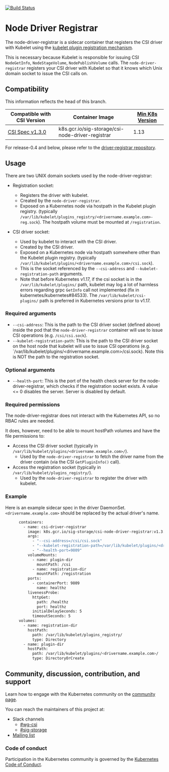 [![Build Status](https://travis-ci.org/kubernetes-csi/node-driver-registrar.svg?branch=master)](https://travis-ci.org/kubernetes-csi/node-driver-registrar)

# Node Driver Registrar

The node-driver-registrar is a sidecar container that registers the CSI driver
with Kubelet using the
[kubelet plugin registration mechanism](https://kubernetes.io/docs/concepts/extend-kubernetes/compute-storage-net/device-plugins/#device-plugin-registration).

This is necessary because Kubelet is responsible for issuing CSI `NodeGetInfo`,
`NodeStageVolume`, `NodePublishVolume` calls. The `node-driver-registrar` registers
your CSI driver with Kubelet so that it knows which Unix domain socket to issue
the CSI calls on.

## Compatibility

This information reflects the head of this branch.

| Compatible with CSI Version                                                                | Container Image                                         | [Min K8s Version](https://kubernetes-csi.github.io/docs/kubernetes-compatibility.html#minimum-version) |
| ------------------------------------------------------------------------------------------ | ------------------------------------------------------- | --------------- |
| [CSI Spec v1.3.0](https://github.com/container-storage-interface/spec/releases/tag/v1.3.0) | k8s.gcr.io/sig-storage/csi-node-driver-registrar        | 1.13            |

For release-0.4 and below, please refer to the [driver-registrar
repository](https://github.com/kubernetes-csi/driver-registrar).

## Usage

There are two UNIX domain sockets used by the node-driver-registrar:

* Registration socket:
  * Registers the driver with kubelet.
  * Created by the `node-driver-registrar`.
  * Exposed on a Kubernetes node via hostpath in the Kubelet plugin registry.
    (typically `/var/lib/kubelet/plugins_registry/<drivername.example.com>-reg.sock`).
    The hostpath volume must be mounted at `/registration`.

* CSI driver socket:
  * Used by kubelet to interact with the CSI driver.
  * Created by the CSI driver.
  * Exposed on a Kubernetes node via hostpath somewhere other than the Kubelet plugin registry. (typically `/var/lib/kubelet/plugins/<drivername.example.com>/csi.sock`).
  * This is the socket referenced by the `--csi-address` and `--kubelet-registration-path` arguments.
  * Note that before Kubernetes v1.17, if the csi socket is in the `/var/lib/kubelet/plugins/` path, kubelet may log a lot of harmless errors regarding grpc `GetInfo` call not implemented (fix in kubernetes/kubernetes#84533). The `/var/lib/kubelet/csi-plugins/` path is preferred in Kubernetes versions prior to v1.17.

### Required arguments

* `--csi-address`: This is the path to the CSI driver socket (defined above) inside the
  pod that the `node-driver-registrar` container will use to issue CSI
  operations (e.g. `/csi/csi.sock`).
* `--kubelet-registration-path`: This is the path to the CSI driver socket on
  the host node that kubelet will use to issue CSI operations (e.g.
  `/var/lib/kubelet/plugins/<drivername.example.com>/csi.sock). Note this is NOT
  the path to the registration socket.

### Optional arguments

* `--health-port`: This is the port of the health check server for the node-driver-registrar,
  which checks if the registration socket exists. A value <= 0 disables the server.
  Server is disabled by default.

### Required permissions

The node-driver-registrar does not interact with the Kubernetes API, so no RBAC
rules are needed.

It does, however, need to be able to mount hostPath volumes and have the file
permissions to:

* Access the CSI driver socket (typically in `/var/lib/kubelet/plugins/<drivername.example.com>/`).
  * Used by the `node-driver-registrar` to fetch the driver name from the driver
    contain (via the CSI `GetPluginInfo()` call).
* Access the registration socket (typically in `/var/lib/kubelet/plugins_registry/`).
  * Used by the `node-driver-registrar` to register the driver with kubelet.

### Example

Here is an example sidecar spec in the driver DaemonSet. `<drivername.example.com>` should be replaced by
the actual driver's name.

```bash
      containers:
        - name: csi-driver-registrar
          image: k8s.gcr.io/sig-storage/csi-node-driver-registrar:v1.3.0
          args:
            - "--csi-address=/csi/csi.sock"
            - "--kubelet-registration-path=/var/lib/kubelet/plugins/<drivername.example.com>/csi.sock"
            - "--health-port=9809"
          volumeMounts:
            - name: plugin-dir
              mountPath: /csi
            - name: registration-dir
              mountPath: /registration
          ports:
            - containerPort: 9809
              name: healthz
          livenessProbe:
            httpGet:
              path: /healthz
              port: healthz
            initialDelaySeconds: 5
            timeoutSeconds: 5
      volumes:
        - name: registration-dir
          hostPath:
            path: /var/lib/kubelet/plugins_registry/
            type: Directory
        - name: plugin-dir
          hostPath:
            path: /var/lib/kubelet/plugins/<drivername.example.com>/
            type: DirectoryOrCreate
```

## Community, discussion, contribution, and support

Learn how to engage with the Kubernetes community on the [community page](http://kubernetes.io/community/).

You can reach the maintainers of this project at:

* Slack channels
  * [#wg-csi](https://kubernetes.slack.com/messages/wg-csi)
  * [#sig-storage](https://kubernetes.slack.com/messages/sig-storage)
* [Mailing list](https://groups.google.com/forum/#!forum/kubernetes-sig-storage)

### Code of conduct

Participation in the Kubernetes community is governed by the [Kubernetes Code of Conduct](code-of-conduct.md).
